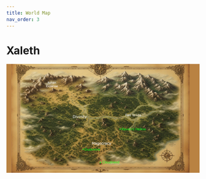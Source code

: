 ```yaml
---
title: World Map
nav_order: 3
---
```


# Xaleth

<img src="./World_Map.png" alt="Xaleth" width="800"/>